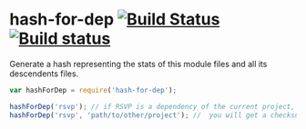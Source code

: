# hash-for-dep [![Build Status](https://travis-ci.org/stefanpenner/hash-for-dep.svg?branch=stuff)](https://travis-ci.org/stefanpenner/hash-for-dep) [![Build status](https://ci.appveyor.com/api/projects/status/wf2u3j6lc52hdd21?svg=true)](https://ci.appveyor.com/project/embercli/hash-for-dep)

Generate a hash representing the stats of this module files and all its descendents files.

```js
var hashForDep = require('hash-for-dep');

hashForDep('rsvp'); // if RSVP is a dependency of the current project, you will get a checksum for it
hashForDep('rsvp', 'path/to/other/project'); //  you will get a checksum for RSVP resolved relative to the provided root
```
